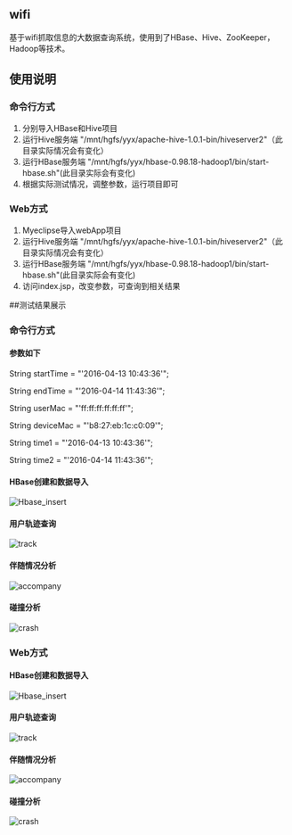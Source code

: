 ## wifi
基于wifi抓取信息的大数据查询系统，使用到了HBase、Hive、ZooKeeper，Hadoop等技术。

## 使用说明

### 命令行方式
1. 分别导入HBase和Hive项目
2. 运行Hive服务端 "/mnt/hgfs/yyx/apache-hive-1.0.1-bin/hiveserver2"（此目录实际情况会有变化）
3. 运行HBase服务端 "/mnt/hgfs/yyx/hbase-0.98.18-hadoop1/bin/start-hbase.sh"(此目录实际会有变化)
4. 根据实际测试情况，调整参数，运行项目即可

### Web方式
1. Myeclipse导入webApp项目
2. 运行Hive服务端 "/mnt/hgfs/yyx/apache-hive-1.0.1-bin/hiveserver2"（此目录实际情况会有变化）
3. 运行HBase服务端 "/mnt/hgfs/yyx/hbase-0.98.18-hadoop1/bin/start-hbase.sh"(此目录实际会有变化)
4. 访问index.jsp，改变参数，可查询到相关结果

##测试结果展示

### 命令行方式

#### 参数如下
String startTime = "'2016-04-13 10:43:36'";

String endTime = "'2016-04-14 11:43:36'";

String userMac = "'ff:ff:ff:ff:ff:ff'";

String deviceMac = "'b8:27:eb:1c:c0:09'";
		
String time1 = "'2016-04-13 10:43:36'";

String time2 = "'2016-04-14 11:43:36'";

#### HBase创建和数据导入
![Hbase_insert](https://github.com/gglinux/wifi/blob/master/test/cli/hbase_insert.png)
#### 用户轨迹查询
![track](https://github.com/gglinux/wifi/blob/master/test/cli/user_track.png)
#### 伴随情况分析
![accompany](https://github.com/gglinux/wifi/blob/master/test/cli/accompany.png)
#### 碰撞分析
![crash](https://github.com/gglinux/wifi/blob/master/test/cli/crash.png)

### Web方式
#### HBase创建和数据导入
![Hbase_insert](https://github.com/gglinux/wifi/blob/master/test/web/hbase_insert.png)
#### 用户轨迹查询
![track](https://github.com/gglinux/wifi/blob/master/test/web/user_track.png)
#### 伴随情况分析
![accompany](https://github.com/gglinux/wifi/blob/master/test/web/accompany.png)
#### 碰撞分析
![crash](https://github.com/gglinux/wifi/blob/master/test/web/crash.png)
